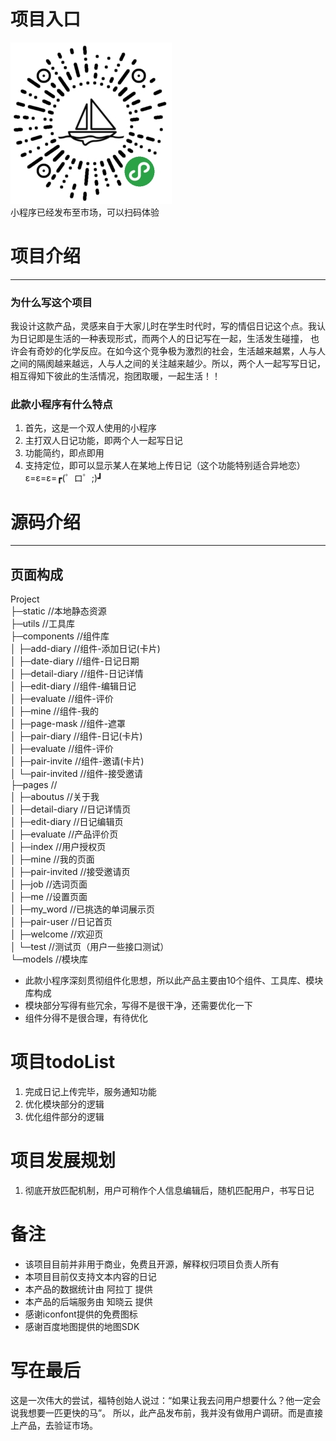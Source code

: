 # 项目入口
![描述](img/qd.jpg)  
小程序已经发布至市场，可以扫码体验         

# 项目介绍
***
### 为什么写这个项目
我设计这款产品，灵感来自于大家儿时在学生时代时，写的情侣日记这个点。我认为日记即是生活的一种表现形式，而两个人的日记写在一起，生活发生碰撞，
也许会有奇妙的化学反应。在如今这个竞争极为激烈的社会，生活越来越累，人与人之间的隔阂越来越远，人与人之间的关注越来越少。所以，两个人一起写写日记，
相互得知下彼此的生活情况，抱团取暖，一起生活！！

### 此款小程序有什么特点
1. 首先，这是一个双人使用的小程序
2. 主打双人日记功能，即两个人一起写日记  
3. 功能简约，即点即用  
4. 支持定位，即可以显示某人在某地上传日记（这个功能特别适合异地恋）ε=ε=ε=┏(゜ロ゜;)┛

# 源码介绍
***
## 页面构成
Project  
├─static                  //本地静态资源  
├─utils                   //工具库  
├─components							//组件库  
│	 ├─add-diary						//组件-添加日记(卡片)  
│	 ├─date-diary						//组件-日记日期  
│	 ├─detail-diary         //组件-日记详情  
│	 ├─edit-diary  					//组件-编辑日记  
│	 ├─evaluate							//组件-评价  
│	 ├─mine									//组件-我的  
│	 ├─page-mask						//组件-遮罩  
│	 ├─pair-diary						//组件-日记(卡片)  
│	 ├─evaluate							//组件-评价  
│	 ├─pair-invite					//组件-邀请(卡片)  
│	 └─pair-invited					//组件-接受邀请  
├─pages                   //  
│  ├─aboutus              //关于我  
│  ├─detail-diary         //日记详情页  
│  ├─edit-diary           //日记编辑页  
│  ├─evaluate             //产品评价页  
│  ├─index         				//用户授权页  
│  ├─mine          				//我的页面  
│  ├─pair-invited         //接受邀请页  
│  ├─job                  //选词页面  
│  ├─me                   //设置页面  
│  ├─my_word              //已挑选的单词展示页  
│  ├─pair-user            //日记首页  
│  ├─welcome              //欢迎页  
│  └─test                	//测试页（用户一些接口测试）  
└─models                  //模块库  

* 此款小程序深刻贯彻组件化思想，所以此产品主要由10个组件、工具库、模块库构成
* 模块部分写得有些冗余，写得不是很干净，还需要优化一下
* 组件分得不是很合理，有待优化

# 项目todoList
1. 完成日记上传完毕，服务通知功能
2. 优化模块部分的逻辑
3. 优化组件部分的逻辑

# 项目发展规划
1. 彻底开放匹配机制，用户可稍作个人信息编辑后，随机匹配用户，书写日记

# 备注
* 该项目目前并非用于商业，免费且开源，解释权归项目负责人所有
* 本项目目前仅支持文本内容的日记
* 本产品的数据统计由 阿拉丁 提供
* 本产品的后端服务由 知晓云 提供
* 感谢iconfont提供的免费图标
* 感谢百度地图提供的地图SDK

# 写在最后
这是一次伟大的尝试，福特创始人说过：“如果让我去问用户想要什么？他一定会说我想要一匹更快的马”。
所以，此产品发布前，我并没有做用户调研。而是直接上产品，去验证市场。